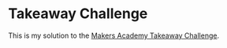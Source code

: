 Takeaway Challenge
==================

This is my solution to the [Makers Academy Takeaway Challenge](https://github.com/makersacademy/takeaway-challenge).
